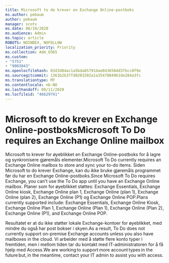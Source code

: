 ```yaml
---
title: Microsoft to do krever en Exchange Online-postboks
ms.author: pebaum
author: pebaum
manager: scotv
ms.date: 08/10/2020
ms.audience: Admin
ms.topic: article
ROBOTS: NOINDEX, NOFOLLOW
localization_priority: Priority
ms.collection: Adm_O365
ms.custom:
- "5751"
- "9003043"
ms.openlocfilehash: 03d3d84ac1a5bda85791dae0436584d3fbcc0f9e
ms.sourcegitcommit: 1361b2b37fd0201502a1a3547084961de284a3fc
ms.translationtype: MT
ms.contentlocale: nb-NO
ms.lasthandoff: 08/11/2020
ms.locfileid: "46629741"
---
```

# <a name="microsoft-to-do-requires-an-exchange-online-mailbox"></a><span data-ttu-id="c2401-102">Microsoft to do krever en Exchange Online-postboks</span><span class="sxs-lookup"><span data-stu-id="c2401-102">Microsoft To Do requires an Exchange Online mailbox</span></span>

<span data-ttu-id="c2401-103">Microsoft to krever for øyeblikket en Exchange Online-postboks for å lagre og synkronisere gjøremåls elementer.</span><span class="sxs-lookup"><span data-stu-id="c2401-103">Microsoft To Do currently requires an Exchange Online mailbox to store and sync your to-do items.</span></span> <span data-ttu-id="c2401-104">Siden Microsoft to do krever Exchange, kan du ikke bruke gjøremåls programmet før du har en Exchange Online-postboks.</span><span class="sxs-lookup"><span data-stu-id="c2401-104">Since Microsoft To Do requires Exchange, you can't use the To Do app until you have an Exchange Online mailbox.</span></span> <span data-ttu-id="c2401-105">Planer som for øyeblikket støttes: Exchange Essentials, Exchange Online kiosk, Exchange Online plan 1, Exchange Online (plan 1), Exchange Online (plan 2), Exchange Online (P1) og Exchange Online POP.</span><span class="sxs-lookup"><span data-stu-id="c2401-105">Plans currently supported include: Exchange Essentials, Exchange Online Kiosk, Exchange Online Plan 1, Exchange Online (Plan 1), Exchange Online (Plan 2), Exchange Online (P1), and Exchange Online POP.</span></span>

<span data-ttu-id="c2401-106">Resultatet er at du ikke støtter lokale Exchange-kontoer for øyeblikket, med mindre du også har post bokser i skyen.</span><span class="sxs-lookup"><span data-stu-id="c2401-106">As a result, To Do does not currently support on-premise Exchange accounts unless you also have mailboxes in the cloud.</span></span> <span data-ttu-id="c2401-107">Vi arbeider med å støtte flere konto typer i fremtiden, men i mellom tiden tar du kontakt med IT-administratoren for å få hjelp med Access.</span><span class="sxs-lookup"><span data-stu-id="c2401-107">We are working to support more account types in the future but, in the meantime, contact your IT admin to assist you with access.</span></span>
